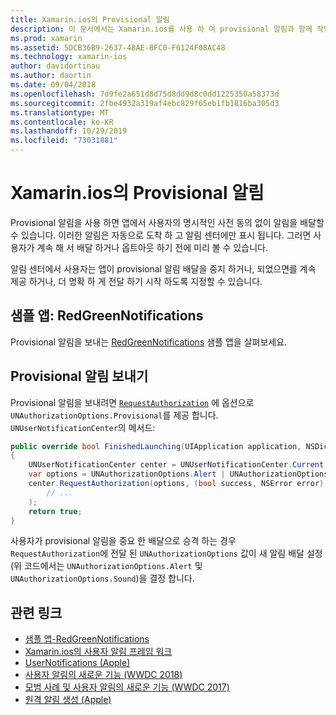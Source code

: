 ```yaml
---
title: Xamarin.ios의 Provisional 알림
description: 이 문서에서는 Xamarin.ios를 사용 하 여 provisional 알림과 함께 작업 하는 방법을 설명 합니다. IOS 12에 도입 된 Provisional 알림을 통해 응용 프로그램은 명시적인 사용자 권한 없이 자동 알림을 보낼 수 있습니다.
ms.prod: xamarin
ms.assetid: 5DCB36B9-2637-48AE-8FC0-F6124F08AC48
ms.technology: xamarin-ios
author: davidortinau
ms.author: daortin
ms.date: 09/04/2018
ms.openlocfilehash: 7d9fe2a651d8d75d8dd9d8c0dd1225350a58373d
ms.sourcegitcommit: 2fbe4932a319af4ebc829f65eb1fb1816ba305d3
ms.translationtype: MT
ms.contentlocale: ko-KR
ms.lasthandoff: 10/29/2019
ms.locfileid: "73031881"
---
```

# <a name="provisional-notifications-in-xamarinios"></a>Xamarin.ios의 Provisional 알림

Provisional 알림을 사용 하면 앱에서 사용자의 명시적인 사전 동의 없이 알림을 배달할 수 있습니다. 이러한 알림은 자동으로 도착 하 고 알림 센터에만 표시 됩니다. 그러면 사용자가 계속 해 서 배달 하거나 옵트아웃 하기 전에 미리 볼 수 있습니다.

알림 센터에서 사용자는 앱이 provisional 알림 배달을 중지 하거나, 되었으면를 계속 제공 하거나, 더 명확 하 게 전달 하기 시작 하도록 지정할 수 있습니다.

## <a name="sample-app-redgreennotifications"></a>샘플 앱: RedGreenNotifications

Provisional 알림을 보내는 [RedGreenNotifications](https://docs.microsoft.com/samples/xamarin/ios-samples/ios12-redgreennotifications) 샘플 앱을 살펴보세요.

## <a name="sending-provisional-notifications"></a>Provisional 알림 보내기

Provisional 알림을 보내려면 [`RequestAuthorization`](xref:UserNotifications.UNUserNotificationCenter.RequestAuthorization*) 에 옵션으로 `UNAuthorizationOptions.Provisional`를 제공 합니다.
`UNUserNotificationCenter`의 메서드:

```csharp
public override bool FinishedLaunching(UIApplication application, NSDictionary launchOptions)
{
    UNUserNotificationCenter center = UNUserNotificationCenter.Current;
    var options = UNAuthorizationOptions.Alert | UNAuthorizationOptions.Sound | UNAuthorizationOptions.Provisional;
    center.RequestAuthorization(options, (bool success, NSError error) => {
        // ...
    );
    return true;
}
```

사용자가 provisional 알림을 중요 한 배달으로 승격 하는 경우 `RequestAuthorization`에 전달 된 `UNAuthorizationOptions` 값이 새 알림 배달 설정 (위 코드에서는 `UNAuthorizationOptions.Alert` 및 `UNAuthorizationOptions.Sound`)을 결정 합니다.

## <a name="related-links"></a>관련 링크

- [샘플 앱-RedGreenNotifications](https://docs.microsoft.com/samples/xamarin/ios-samples/ios12-redgreennotifications)
- [Xamarin.ios의 사용자 알림 프레임 워크](~/ios/platform/user-notifications/index.md)
- [UserNotifications (Apple)](https://developer.apple.com/documentation/usernotifications?language=objc)
- [사용자 알림의 새로운 기능 (WWDC 2018)](https://developer.apple.com/videos/play/wwdc2018/710/)
- [모범 사례 및 사용자 알림의 새로운 기능 (WWDC 2017)](https://developer.apple.com/videos/play/wwdc2017/708/)
- [원격 알림 생성 (Apple)](https://developer.apple.com/documentation/usernotifications/setting_up_a_remote_notification_server/generating_a_remote_notification)

